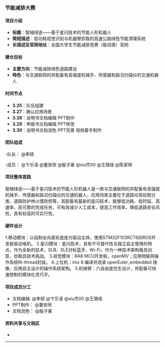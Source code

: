 ### 节能减排大赛


#### 项目介绍
- **标题**：智械绿途——基于星闪技术的节能人形机器人
- **简短描述**：低功耗视觉识别与机器臂抓取的高速公路绿色节能清理系统
- **长描述及官网地址**：全国大学生节能减排竞赛（能动类）官网

#### 建仓目标
- **主要方向**：节能减排绿色道路建设
- **特色**：与交通联网的并配备有高强度机械手、传感器和路况扫描仪的交通机器人

#### 时间节点
- **3.25**：队伍组建
- **3.27**：确认应用场景
- **3.28**：说明书文档编辑 PPT制作
- **3.29**：申报书文档编辑 PPT修改
- **3.30**：说明书文档润色 PPT完善 视频着手制作




#### 团队组成
-队长： @李硕 
 
-成员： @卞乐凌   @董安欣    @殷子豪  @siu杰00  @王璐瑶    @陈家辉 


#### 项目整体思路
智械绿途——基于星闪技术的节能人形机器人是一款与交通联网的并配备有高强度机械手、传感器和路况扫描仪的交通机器人，应用场景主要在于道路垃圾拾取分类、道路防护林火情防控等，其配备有最新的星闪技术，能够低功耗、低时延、高速率、高可靠的完成任务，可有效减少人工成本，提高工作效率，降低道路安全风险，具有较高的可实行性。

#### 硬件设计
1.移动模块：以自制全向麦轮底座为驱动主体，使用STM32F103RCT6的ROS开发板驱动电机。
2.星闪模块：星闪技术，具有不可替代性与独立自主使用的特点。作为全新的技术，SLB、SLE对标蓝牙、Wi-Fi，作为一种技术架构极具创意，也极具技术挑战。
3.视觉模块：RA8 MCU开发板，openMV；应用物联网操作系统Rt-thread封装。
4.上位机：imx 8 编译并烧录 openEuler_embedded 镜像，应用自主设计的操作系统架构。
5.机械臂：六自由度仿生设计，并配备可快速控制的模块化灵巧手。




#### 项目成员分工
- 文档编辑: @李硕  @卞乐凌  @siu杰00 @王璐瑶
- PPT制作：  @董安欣    
- 文档润色： @殷子豪 

#### 资料共享与文档区
- 
---


# 